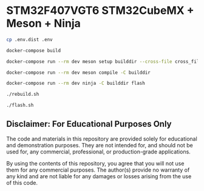 # STM32F407VGT6 STM32CubeMX + Meson + Ninja

```bash
cp .env.dist .env
```
```bash
docker-compose build
```
```bash
docker-compose run --rm dev meson setup builddir --cross-file cross_file.docker.txt
```
```bash
docker-compose run --rm dev meson compile -C builddir
```
```bash
docker-compose run --rm dev ninja -C builddir flash
```
```bash
./rebuild.sh
```
```bash
./flash.sh
```

## Disclaimer: For Educational Purposes Only

The code and materials in this repository are provided solely for educational and demonstration purposes. They are not intended for, and should not be used for, any commercial, professional, or production-grade applications.

By using the contents of this repository, you agree that you will not use them for any commercial purposes. The author(s) provide no warranty of any kind and are not liable for any damages or losses arising from the use of this code.
